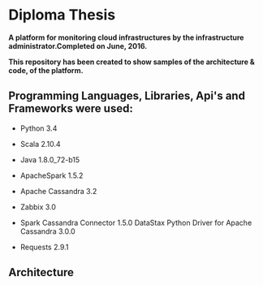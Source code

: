 # Diploma Thesis

__A platform for monitoring cloud infrastructures by the infrastructure administrator.Completed on June, 2016.__

__This repository has been created to show samples of the architecture & code, of the platform.__



 


 ## Programming Languages, Libraries, Api's and Frameworks were used:

* Python 3.4 

* Scala 2.10.4 

* Java 1.8.0_72-b15 

* ApacheSpark 1.5.2 

* Apache Cassandra 3.2 

* Zabbix 3.0 

* Spark Cassandra Connector 1.5.0 DataStax Python Driver for Apache Cassandra 3.0.0 

* Requests 2.9.1

 ## Architecture
